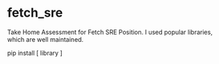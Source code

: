 # fetch_sre

Take Home Assessment for Fetch SRE Position. I used popular libraries, which are well maintained. 

pip install [ library ]
